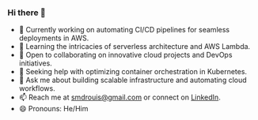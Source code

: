 ### Hi there 👋

*   🔭 Currently working on automating CI/CD pipelines for seamless deployments in AWS.
*   🌱 Learning the intricacies of serverless architecture and AWS Lambda.
*   👯 Open to collaborating on innovative cloud projects and DevOps initiatives.
*   🤔 Seeking help with optimizing container orchestration in Kubernetes.
*   💬 Ask me about building scalable infrastructure and automating cloud workflows.
*   📫 Reach me at [smdrouis@gmail.com](mailto:smdrouis@gmail.com) or connect on [LinkedIn](https://www.linkedin.com/in/abdessamad-rouiss-19a342213/).
*   😄 Pronouns: He/Him  
